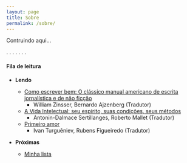 ```yaml
---
layout: page
title: Sobre
permalink: /sobre/
---
```


Contruindo aqui...

.
.
.
.
.
.
.

#### Fila de leitura

- **Lendo**
  - [Como escrever bem: O clássico manual americano de escrita jornalística e de não ficção](https://www.amazon.com.br/Como-escrever-bem-americano-jornal%C3%ADstica/dp/6589733511)
    - William Zinsser, Bernardo Ajzenberg (Tradutor)
  - [A Vida Intelectual: seu espírito, suas condições, seus métodos](https://www.amazon.com.br/Vida-Intelectual-Esp%C3%ADrito-Condi%C3%A7%C3%B5es-M%C3%A9todos/dp/8594090196/ref=sr_1_1?crid=3RURT63VNZB17&dib=eyJ2IjoiMSJ9.ORmn3jbVWKSgDKyiMiLIlfE5sk6ltc5v8eM4cjQ6-sYnIQFr3X9s_Igs3mMQgh1Qaa48Pi1fkGLnFx97sQVaju7roXeMuuWeO6dXufO1A0EyBpk8R2Q7_I0yVyQmaGWV96Be0Z7LqkZYMX_Rpqiuk2USlV31WkfXHZ4iNVXgMNS4khd4CVfn3VgZoGL5qygSbcLJPwtvfZVcK_I1_FEW5URboPA1zKi87_NAwTXfBf8.8Cxs8LVHrTWViNaaMcC7oyLj6ky7VeG7eYYG1KqFIKE&dib_tag=se&keywords=a+vida+intelectual&qid=1711205272&s=books&sprefix=a+vida+inte%2Cstripbooks%2C323&sr=1-1)
    - Antonin-Dalmace Sertillanges, Roberto Mallet (Tradutor)
  - [Primeiro amor](https://www.amazon.com.br/Primeiro-amor-Ivan-Turgu%C3%AAniev/dp/8582850212/ref=sr_1_1?__mk_pt_BR=%C3%85M%C3%85%C5%BD%C3%95%C3%91&crid=19LDHK9TOBD19&dib=eyJ2IjoiMSJ9.wAOUa_-i_rTiXBZZZupQK4CU1Y66Tdqe2YRyWH1aieot10uZNqDYsk2NwCunO3H1zpXwFK7iDA1U2HucFzba7SA5UojM4QPVUOU4WenQ60mqWgji0qvdADO4dkKj1LHkrf2UNfXnzlb9qI2374uoqvZITMjHvROPtI_8_VxWwU9QjCAkJyep6V5UK8N0xb7GW97SAb2Kf09vbVUduEdlehpbtEZ4x-vkPafUvbkIWAk.xe1TZtncwakQjboMegYKOZU7G2qeK0D1X1Sp22n4ZrA&dib_tag=se&keywords=primeiro+amor&qid=1711205736&s=books&sprefix=primeiro+am%2Cstripbooks%2C349&sr=1-1)
    - Ivan Turguêniev, Rubens Figueiredo (Tradutor)

- **Próximas**
  - [Minha lista](https://docs.google.com/document/d/1sH21gRUXvUMKAeDhDXsKzrbIyq-pojsIRem2DALMJrw/edit?usp=sharing)